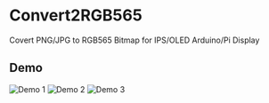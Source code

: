 # Convert2RGB565
Covert PNG/JPG to RGB565 Bitmap for IPS/OLED Arduino/Pi Display

## Demo

![Demo 1](demo/1.png)
![Demo 2](demo/2.png)
![Demo 3](demo/3.png)
